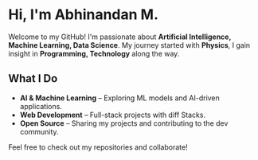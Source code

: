 # Hi, I'm Abhinandan M. 

Welcome to my GitHub! I'm passionate about **Artificial Intelligence, Machine Learning, Data Science**. My journey started with **Physics**, I gain insight in **Programming, Technology** along the way.  

## **What I Do**    
- **AI & Machine Learning** – Exploring ML models and AI-driven applications.
- **Web Development** – Full-stack projects with diff Stacks.
- **Open Source** – Sharing my projects and contributing to the dev community.  

Feel free to check out my repositories and collaborate!


<!---
abhinandan2540/abhinandan2540 is a ✨ special ✨ repository because its `README.md` (this file) appears on your GitHub profile.
You can click the Preview link to take a look at your changes.
--->
